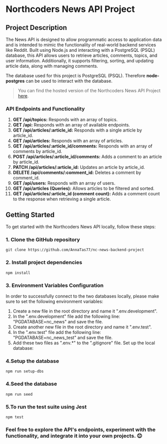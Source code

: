 # Northcoders News API Project

## Project Description

The News API is designed to allow programmatic access to application data and is intended to mimic the functionality of real-world backend services like Reddit. Built using Node.js and interacting with a PostgreSQL (PSQL) database, this API allows users to retrieve articles, comments, topics, and user information. Additionally, it supports filtering, sorting, and updating article data, along with managing comments.

The database used for this project is PostgreSQL (PSQL). Therefore **node-postgres** can be used to interact with the database.

> You can find the hosted version of the Northcoders News API Project [here](https://news-backend-project.onrender.com/api).

### API Endpoints and Functionality

1. **GET /api/topics:** Responds with an array of topics.
2. **GET /api:** Responds with an array of available endpoints.
3. **GET /api/articles/:article_id:** Responds with a single article by article_id.
4. **GET /api/articles:** Responds with an array of articles.
5. **GET /api/articles/:article_id/comments:** Responds with an array of comments by article_id.
6. **POST /api/articles/:article_id/comments:** Adds a comment to an article by article_id.
7. **PATCH /api/articles/:article_id:** Updates an article by article_id.
8. **DELETE /api/comments/:comment_id:** Deletes a comment by comment_id.
9. **GET /api/users:** Responds with an array of users.
10. **GET /api/articles (Queries):** Allows articles to be filtered and sorted.
11. **GET /api/articles/:article_id (comment count):** Adds a comment count to the response when retrieving a single article.

## Getting Started

To get started with the Northcoders News API locally, follow these steps:

### 1. Clone the GitHub repository

    git clone https://github.com/AnnaTas77/nc-news-backend-project

### 2. Install project dependencies

    npm install

### 3. Environment Variables Configuration

In order to successfully connect to the two databases locally, please make sure to set the following environment variables:

1. Create a new file in the root directory and name it ".env.development".
2. In the ".env.development" file add the following line: "PGDATABASE=nc_news" and save the file.
3. Create another new file in the root directory and name it ".env.test".
4. In the ".env.test" file add the following line: "PGDATABASE=nc_news_test" and save the file.
5. Add these two files as ".env.\*" to the ".gitignore" file.
   Set up the local database:

### 4.Setup the database

    npm run setup-dbs

### 4.Seed the database

    npm run seed

### 5.To run the test suite using Jest

    npm test


### Feel free to explore the API's endpoints, experiment with the functionality, and integrate it into your own projects. 😊